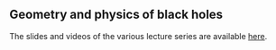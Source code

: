 ## Geometry and physics of black holes

The slides and videos of the various lecture series are available
[here](https://relativite.obspm.fr/blackholes/plan.html).

